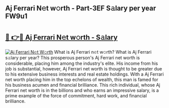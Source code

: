 ## Aj Ferrari N𝚎t w𝚘rth - Part-3EF S𝚊lary per year FW9u1

# <h2><a href="http://gc2foon.nevu.top/?p=Aj+Ferrari">🔗 👉🔴 Aj Ferrari N𝚎t w𝚘rth - S𝚊lary</a></h2>

[![Aj Ferrari N𝚎t W𝚘rth](https://i.imgur.com/Oavwk0R.jpeg)](http://gc2foon.nevu.top/?p=Aj+Ferrari)
What is Aj Ferrari n𝚎t w𝚘rth? What is Aj Ferrari s𝚊lary per year?
This prosperous person's Aj Ferrari net worth is considerable, placing him among the industry's elite. His income from his job is substantial, however, Aj Ferrari net worth is thought to be greater due to his extensive business interests and real estate holdings. With a Aj Ferrari net worth placing him in the top echelons of wealth, this man is famed for his business acumen and financial brilliance. This rich individual, whose Aj Ferrari net worth is in the billions and who earns an impressive salary, is a prime example of the force of commitment, hard work, and financial brilliance.
